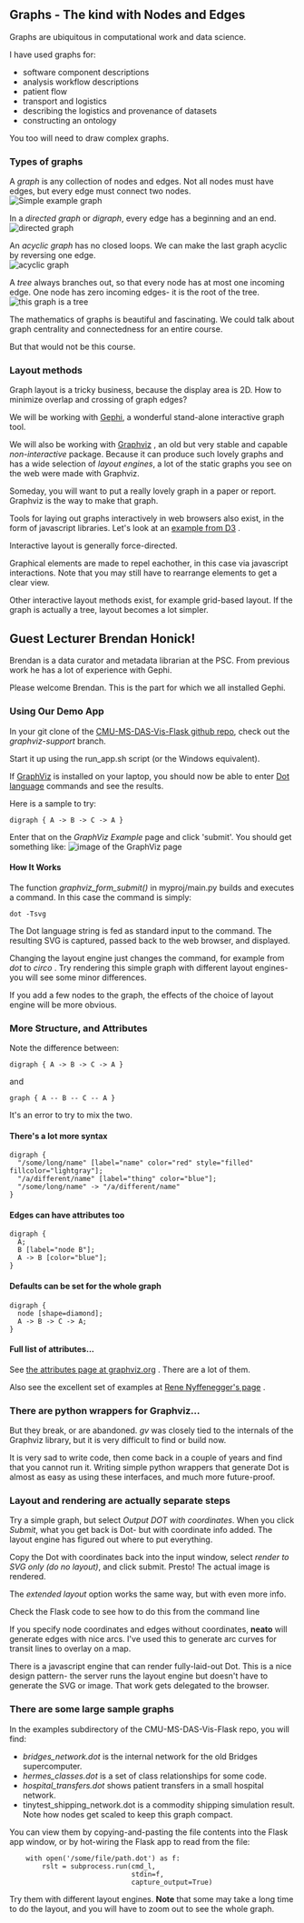 ## Graphs - The kind with Nodes and Edges ##

Graphs are ubiquitous in computational work and data science.


I have used graphs for:
* software component descriptions
* analysis workflow descriptions
* patient flow
* transport and logistics
* describing the logistics and provenance of datasets
* constructing an ontology

You too will need to draw complex graphs.



### Types of graphs

A *graph* is any collection of nodes and edges.  Not all nodes must
have edges, but every edge must connect two nodes.<br>
![Simple example graph](images/example_graph_1.svg)


In a *directed graph* or *digraph*, every edge has a beginning and an end.<br>
![directed graph](images/example_graph_2.svg)


An *acyclic graph* has no closed loops.  We can make the last graph
acyclic by reversing one edge.<br>
![acyclic graph](images/example_graph_3.svg)


A *tree* always branches out, so that every node has at most one
incoming edge.  One node has zero incoming edges- it is the root of
the tree.<br>
![this graph is a tree](images/example_graph_4.svg)


The mathematics of graphs is beautiful and fascinating.  We could talk
about graph centrality and connectedness for an entire course.

But that would not be this course.



### Layout methods

Graph layout is a tricky business, because the display area is 2D.  How to
minimize overlap and crossing of graph edges?

We will be working with [Gephi](https://gephi.org/), a wonderful stand-alone
interactive graph tool.  


We will also be working with [Graphviz](https://graphviz.org/) , an old but
very stable and capable *non-interactive* package.  Because it can
produce such lovely graphs and has a wide selection of *layout engines*,
a lot of the static graphs you see on the web were made with Graphviz.

Someday, you will want to put a really lovely graph in a paper or report.
Graphviz is the way to make that graph.


Tools for laying out graphs interactively in web browsers also exist, in
the form of javascript libraries.  Let's look at an
[example from D3](https://observablehq.com/@d3/force-directed-graph) .


Interactive layout is generally force-directed.

Graphical elements are made to repel eachother, in this case via
javascript interactions.  Note that you may still have to rearrange
elements to get a clear view.


Other interactive layout methods exist, for example grid-based layout.
If the graph is actually a tree, layout becomes a lot simpler.



## Guest Lecturer Brendan Honick!

Brendan is a data curator and metadata librarian at the PSC.
From previous work he has a lot of experience with Gephi.

Please welcome Brendan.  This is the part for which we all installed Gephi.



### Using Our Demo App

In your git clone of the
[CMU-MS-DAS-Vis-Flask github repo](https://github.com/jswelling/CMU-MS-DAS-Vis-Flask), check out the *graphviz-support* branch.

Start it up using the run_app.sh script (or the Windows equivalent).

If [GraphViz](https://graphviz.org/) is installed on your laptop, you should
now be able to enter [Dot language](https://graphviz.org/doc/info/lang.html)
commands and see the results.


Here is a sample to try:
```
digraph { A -> B -> C -> A }
```


Enter that on the *GraphViz Example* page and click 'submit'.  You should get
something like:
<span class="image60">![image of the GraphViz page](images/myproj_graphviz_page.png)</span>


#### How It Works

The function *graphviz_form_submit()* in myproj/main.py builds and executes
a command.  In this case the command is simply:
```
dot -Tsvg
```

The Dot language string is fed as standard input to the command.  The
resulting SVG is captured, passed back to the web browser, and displayed.


Changing the layout engine just changes the command, for example from *dot*
to *circo* .  Try rendering this simple graph with different layout engines-
you will see some minor differences.

If you add a few nodes to the graph, the effects of the choice of layout
engine will be more obvious.



### More Structure, and Attributes

Note the difference between:
```
digraph { A -> B -> C -> A }
```

and
```
graph { A -- B -- C -- A }
```

It's an error to try to mix the two.


#### There's a lot more syntax

```
digraph {
  "/some/long/name" [label="name" color="red" style="filled" fillcolor="lightgray"];
  "/a/different/name" [label="thing" color="blue"];
  "/some/long/name" -> "/a/different/name"
}
```


#### Edges can have attributes too
```
digraph {
  A;
  B [label="node B"];
  A -> B [color="blue"];
}
```


#### Defaults can be set for the whole graph
```
digraph {
  node [shape=diamond];
  A -> B -> C -> A;
}
```


#### Full list of attributes...

See [the attributes page at graphviz.org](https://graphviz.org/doc/info/attrs.html) .
There are a lot of them.

Also see the excellent set of examples at
[Rene Nyffenegger's page](https://renenyffenegger.ch/notes/tools/Graphviz/examples/index) .



### There are python wrappers for Graphviz...

But they break, or are abandoned.  *gv* was closely tied to the internals
of the Graphviz library, but it is very difficult to find or build now.

It is very sad to write code, then come back in a couple of years and find
that you cannot run it.  Writing simple python wrappers that generate Dot
is almost as easy as using these interfaces, and much more future-proof.



### Layout and rendering are actually separate steps

Try a simple graph, but select *Output DOT with coordinates*.  When you click
*Submit*, what you get back is Dot- but with coordinate info added.  The layout
engine has figured out where to put everything.

Copy the Dot with coordinates back into the input window, select *render to
SVG only (do no layout)*, and click submit.  Presto! The actual image is
rendered.


The *extended layout* option works the same way, but with even more info.

Check the Flask code to see how to do this from the command line


If you specify node coordinates and edges without coordinates, **neato**
will generate edges with nice arcs.  I've used this to generate arc curves
for transit lines to overlay on a map.


There is a javascript engine that can render fully-laid-out Dot.  This is
a nice design pattern- the server runs the layout engine but doesn't have
to generate the SVG or image.  That work gets delegated to the browser.



### There are some large sample graphs

In the examples subdirectory of the CMU-MS-DAS-Vis-Flask repo, you will
find:
* *bridges_network.dot* is the internal network for the old Bridges
  supercomputer.
* *hermes_classes.dot* is a set of class relationships for some code.
* *hospital_transfers.dot* shows patient transfers in a small hospital
  network.
* tinytest_shipping_network.dot is a commodity shipping simulation result.
  Note how nodes get scaled to keep this graph compact.


You can view them by copying-and-pasting the file contents into the Flask
app window, or by hot-wiring the Flask app to read from the file:
```
    with open('/some/file/path.dot') as f:
        rslt = subprocess.run(cmd_l,
                              stdin=f,
                              capture_output=True)

```


Try them with different layout engines.  **Note** that some may take a long
time to do the layout, and you will have to zoom out to see the whole graph.


